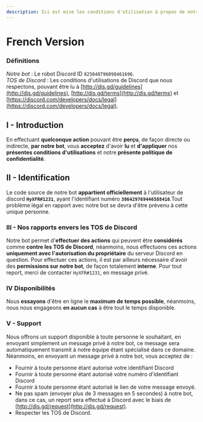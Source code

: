 ```yaml
---
description: Ici est mise les conditions d'utilisation à propos de notre bot HyXFR AR Tool
---
```


# French Version

### Définitions

_Notre bot_ : Le robot Discord ID `825048796098461696`.  
_TOS de Discord_ : Les conditions d'utilisations de Discord que nous respectons, pouvant être lu à [http://dis.gd/guidelines](http://dis.gd/guidelines), [http://dis.gd/terms](http://dis.gd/terms) et [https://discord.com/developers/docs/legal](https://discord.com/developers/docs/legal).

## I - Introduction <a id="intro"></a>

En effectuant **quelconque action** pouvant être **perçu**, de façon directe ou indirecte, **par notre bot**, vous **acceptez** d'avoir **lu** et **d'appliquer** nos **présentes conditions d'utilisations** et notre **présente politique de confidentialité**.

## II - Identification <a id="identification"></a>

Le code source de notre bot **appartient officiellement** à l'utilisateur de discord **`HyXFR#1231`**, ayant l'identifiant numéro **`386429769446588416`**.Tout problème légal en rapport avec notre bot se devra d'être prévenu à cette unique personne.

### III - Nos rapports envers les TOS de Discord <a id="rapport-discord-tos"></a>

Notre bot permet d'**effectuer des actions** qui peuvent être **considérés** comme **contre les TOS de Discord**, néanmoins, nous effectuons ces actions **uniquement avec l'autorisation du propriétaire** du serveur Discord en question. Pour effectuer ces actions, il est par ailleurs nécessaire d'avoir des **permissions sur notre bot**, de façon totalement **interne**. Pour tout report, merci de contacter `HyXFR#1231`, en message privé.

### IV Disponibilités <a id="disponibilites"></a>

Nous **essayons** d'être en ligne le **maximum de temps possible**, néanmoins, nous nous engageons **en aucun cas** à être tout le temps disponible.

### V - Support <a id="support"></a>

Nous offrons un support disponible à toute personne le souhaitant, en envoyant simplement un message privé à notre bot,  ce message sera automatiquement transmit à notre équipe étant spécialisé dans ce domaine. Néanmoins, en envoyant un message privé à notre bot, vous acceptez de :

* Fournir à toute personne étant autorisé votre identifiant Discord
* Fournir à toute personne étant autorisé votre numéro d'identifiant Discord
* Fournir à toute personne étant autorisé le lien de votre message envoyé.
* Ne pas spam \(envoyer plus de 3 messages en 5 secondes\) à notre bot, dans ce cas, un report sera effectué à Discord avec le biais de [http://dis.gd/request](http://dis.gd/request).
* Respecter les TOS de Discord.

